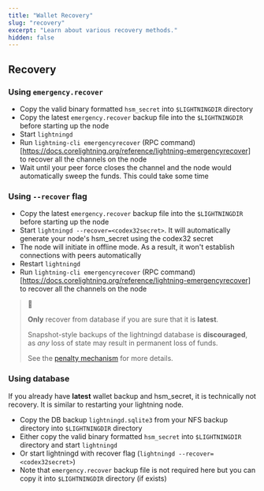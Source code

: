 ```yaml
---
title: "Wallet Recovery"
slug: "recovery"
excerpt: "Learn about various recovery methods."
hidden: false
---
```



## Recovery


### Using `emergency.recover`

  - Copy the valid binary formatted `hsm_secret` into `$LIGHTNINGDIR` directory
  - Copy the latest `emergency.recover` backup file into the `$LIGHTNINGDIR` before starting up the node
  - Start `lightningd`
  - Run `lightning-cli emergencyrecover` (RPC command)[https://docs.corelightning.org/reference/lightning-emergencyrecover] to recover all the channels on the node
  - Wait until your peer force closes the channel and the node would automatically sweep the funds. This could take some time


### Using `--recover` flag

  - Copy the latest `emergency.recover` backup file into the `$LIGHTNINGDIR` before starting up the node
  - Start `lightningd --recover=<codex32secret>`. It will automatically generate your node's hsm_secret using the codex32 secret
  - The node will initiate in offline mode. As a result, it won't establish connections with peers automatically
  - Restart `lightningd`
  - Run `lightning-cli emergencyrecover` (RPC command)[https://docs.corelightning.org/reference/lightning-emergencyrecover] to recover all the channels on the node


> 🚧 
>
> **Only** recover from database if you are sure that it is **latest**.
>
> Snapshot-style backups of the lightningd database is **discouraged**, as _any_ loss of state may result in permanent loss of funds. 
>
> See the  [penalty mechanism](https://github.com/lightning/bolts/blob/master/05-onchain.md#revoked-transaction-close-handling) for more details.


### Using database

If you already have **latest** wallet backup and hsm_secret, it is technically not recovery. It is similar to restarting your lightning node.

  - Copy the DB backup `lightningd.sqlite3` from your NFS backup directory into `$LIGHTNINGDIR` directory
  - Either copy the valid binary formatted `hsm_secret` into `$LIGHTNINGDIR` directory and start `lightningd`
  - Or start lightningd with recover flag (`lightningd --recover=<codex32secret>`)
  - Note that `emergency.recover` backup file is not required here but you can copy it into `$LIGHTNINGDIR` directory (if exists)
